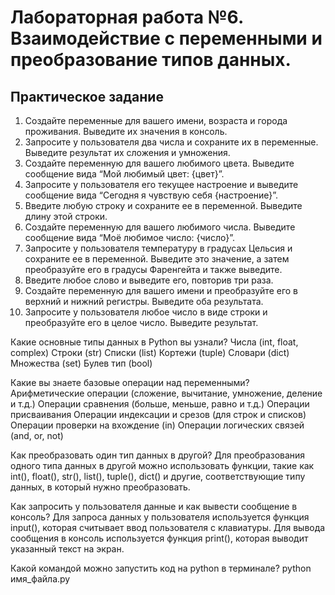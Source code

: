 # Лабораторная работа №6. Взаимодействие с переменными и преобразование типов данных.

## Практическое задание
1. Создайте переменные для вашего имени, возраста и города проживания. Выведите их значения в консоль.
2. Запросите у пользователя два числа и сохраните их в переменные. Выведите результат их сложения и умножения.
3. Создайте переменную для вашего любимого цвета. Выведите сообщение вида “Мой любимый цвет: {цвет}”.
4. Запросите у пользователя его текущее настроение и выведите сообщение вида “Сегодня я чувствую себя {настроение}”.
5. Введите любую строку и сохраните ее в переменной. Выведите длину этой строки.
6. Создайте переменную для вашего любимого числа. Выведите сообщение вида “Моё любимое число: {число}”.
7. Запросите у пользователя температуру в градусах Цельсия и сохраните ее в переменной. Выведите это значение, а затем преобразуйте его в градусы Фаренгейта и также выведите.
8. Введите любое слово и выведите его, повторив три раза.
9. Создайте переменную для вашего имени и преобразуйте его в верхний и нижний регистры. Выведите оба результата.
10. Запросите у пользователя любое число в виде строки и преобразуйте его в целое число. Выведите результат.

Какие основные типы данных в Python вы узнали?
Числа (int, float, complex)
Строки (str)
Списки (list)
Кортежи (tuple)
Словари (dict)
Множества (set)
Булев тип (bool)

Какие вы знаете базовые операции над переменными?
Арифметические операции (сложение, вычитание, умножение, деление и т.д.)
Операции сравнения (больше, меньше, равно и т.д.)
Операции присваивания
Операции индексации и срезов (для строк и списков)
Операции проверки на вхождение (in)
Операции логических связей (and, or, not)

Как преобразовать один тип данных в другой?
Для преобразования одного типа данных в другой можно использовать функции, такие как int(), float(), str(), list(), tuple(), dict() и другие, соответствующие типу данных, в который нужно преобразовать.

Как запросить у пользователя данные и как вывести сообщение в консоль?
Для запроса данных у пользователя используется функция input(), которая считывает ввод пользователя с клавиатуры.
Для вывода сообщения в консоль используется функция print(), которая выводит указанный текст на экран.

Какой командой можно запустить код на python в терминале?
python имя_файла.py
